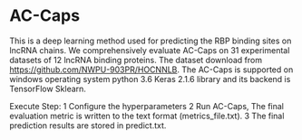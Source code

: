 # AC-Caps
This is a deep learning method used for predicting the RBP binding sites on lncRNA chains.
We comprehensively evaluate AC-Caps on 31 experimental datasets of 12 lncRNA binding proteins.
The dataset download from https://github.com/NWPU-903PR/HOCNNLB.
The  AC-Caps is supported on windows operating system python 3.6 Keras 2.1.6 library and its backend is TensorFlow Sklearn.

Execute Step:
1 Configure the hyperparameters 
2 Run AC-Caps, The final evaluation metric is written to the text format (metrics_file.txt).
3 The final prediction results are stored in predict.txt.


